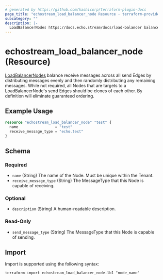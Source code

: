 ```yaml
---
# generated by https://github.com/hashicorp/terraform-plugin-docs
page_title: "echostream_load_balancer_node Resource - terraform-provider-echostream"
subcategory: ""
description: |-
  LoadBalancerNodes https://docs.echo.stream/docs/load-balancer balance receive messages across all send Edges by distributing messages evenly and then randomly distributing any remaining messages. While not required, all Nodes that are targets to a LoadBalancerNode's send Edges should be clones of each other. By definition will eliminate guaranteed ordering.
---
```


# echostream_load_balancer_node (Resource)

[LoadBalancerNodes](https://docs.echo.stream/docs/load-balancer) balance receive messages across all send Edges by distributing messages evenly and then randomly distributing any remaining messages. While not required, all Nodes that are targets to a LoadBalancerNode's send Edges should be clones of each other. By definition will eliminate guaranteed ordering.

## Example Usage

```terraform
resource "echostream_load_balancer_node" "test" {
  name                 = "test"
  receive_message_type = "echo.text"
}
```

<!-- schema generated by tfplugindocs -->
## Schema

### Required

- `name` (String) The name of the Node. Must be unique within the Tenant.
- `receive_message_type` (String) The MessageType that this Node is capable of receiving.

### Optional

- `description` (String) A human-readable description.

### Read-Only

- `send_message_type` (String) The MessageType that this Node is capable of sending.

## Import

Import is supported using the following syntax:

```shell
terraform import echostream_load_balancer_node.lb1 "node_name"
```
